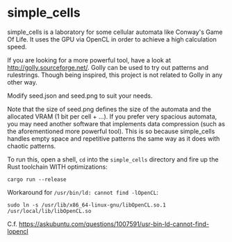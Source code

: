 simple_cells
============
simple_cells is a laboratory for some cellular automata like Conway's Game Of Life. It uses the GPU via OpenCL in order to achieve a high calculation speed.

If you are looking for a more powerful tool, have a look at http://golly.sourceforge.net/. Golly can be used to try out patterns and rulestrings. Though being inspired, this project is not related to Golly in any other way.

Modify seed.json and seed.png to suit your needs.

Note that the size of seed.png defines the size of the automata and the allocated VRAM (1 bit per cell + ...). If you prefer very spacious automata, you may need another software that implements data compression (such as the aforementioned more powerful tool). This is so because simple_cells handles empty space and repetitive patterns the same way as it does with chaotic patterns.

To run this, open a shell, `cd` into the `simple_cells` directory and fire up the Rust toolchain WITH optimizations:
```
cargo run --release
```

Workaround for `/usr/bin/ld: cannot find -lOpenCL`:
```
sudo ln -s /usr/lib/x86_64-linux-gnu/libOpenCL.so.1 /usr/local/lib/libOpenCL.so
```
C.f. https://askubuntu.com/questions/1007591/usr-bin-ld-cannot-find-lopencl
